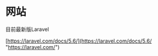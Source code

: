 # 网站

目前最新版Laravel

[https://laravel.com/docs/5.6/](https://laravel.com/docs/5.6/ "https://laravel.com/")